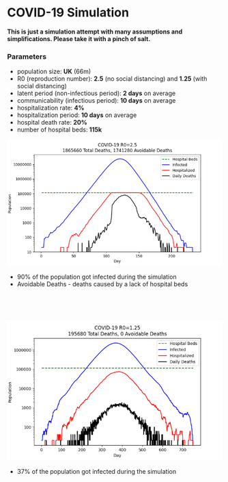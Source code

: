# COVID-19 Simulation

**This is just a simulation attempt with many assumptions and simplifications. Please take it with a pinch of salt.**

### Parameters
- population size: **UK** (66m)
- R0 (reproduction number): **2.5** (no social distancing) and **1.25** (with social distancing)
- latent period (non-infectious period): **2 days** on average
- communicability (infectious period): **10 days** on average
- hospitalization rate: **4%**
- hospitalization period: **10 days** on average
- hospital death rate: **20%**
- number of hospital beds: **115k**

![R0=2.5](covid-19_r0-2.5.png)
- 90% of the population got infected during the simulation
- Avoidable Deaths - deaths caused by a lack of hospital beds
<br/>
<br/>
<br/>

![R0=1.25](covid-19_r0-1.25.png)
- 37% of the population got infected during the simulation

